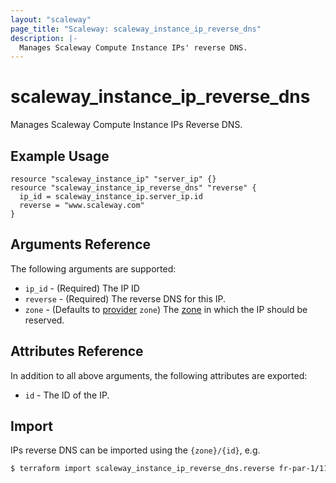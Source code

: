 ```yaml
---
layout: "scaleway"
page_title: "Scaleway: scaleway_instance_ip_reverse_dns"
description: |-
  Manages Scaleway Compute Instance IPs' reverse DNS.
---
```


# scaleway_instance_ip_reverse_dns

Manages Scaleway Compute Instance IPs Reverse DNS.

## Example Usage

```hcl
resource "scaleway_instance_ip" "server_ip" {}
resource "scaleway_instance_ip_reverse_dns" "reverse" {
  ip_id = scaleway_instance_ip.server_ip.id
  reverse = "www.scaleway.com"
}
```

## Arguments Reference

The following arguments are supported:

- `ip_id` - (Required) The IP ID
- `reverse` - (Required) The reverse DNS for this IP.
- `zone` - (Defaults to [provider](../index.html#zone) `zone`) The [zone](../guides/regions_and_zones.html#zones) in which the IP should be reserved.

## Attributes Reference

In addition to all above arguments, the following attributes are exported:

- `id` - The ID of the IP.

## Import

IPs reverse DNS can be imported using the `{zone}/{id}`, e.g.

```bash
$ terraform import scaleway_instance_ip_reverse_dns.reverse fr-par-1/11111111-1111-1111-1111-111111111111
```
